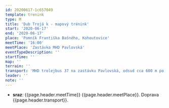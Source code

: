 ```yaml
---
id: 20200617-1c657049
template: trenink
type: M
title: 'Dub Trojá k - mapový trénink'
start: '2020-06-17'
end: '2020-06-17'
place: 'Pomník Františka Bašného, Kohoutovice'
meetTime: '16:00'
meetPlace: 'Zastávka MHD Pavlovská'
eventTypeDescription: ''
startTime: ''
map: ''
terrain: ''
transport: 'MHD trolejbus 37 na zastávku Pavlovská, odsud cca 600 m po fáborcích na místo startu'
leader: ''
note: ''
---
```

* **sraz**: {{page.header.meetTime}} {{page.header.meetPlace}}. Doprava {{page.header.transport}}.
